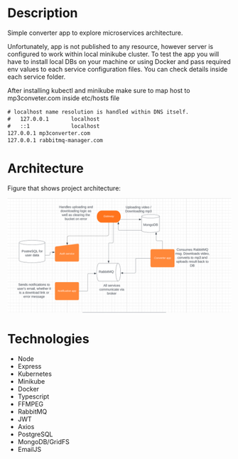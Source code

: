 # Description

Simple converter app to explore microservices architecture.

Unfortunately, app is not published to any resource, however server is configured to work within local minikube cluster. To test the app you will have to install local DBs on your machine or using Docker and pass required env values to each service configuration files. You can check details inside each service folder.

After installing kubectl and minikube make sure to map host to mp3conveter.com inside etc/hosts file

```
# localhost name resolution is handled within DNS itself.
#	127.0.0.1       localhost
#	::1             localhost
127.0.0.1 mp3converter.com
127.0.0.1 rabbitmq-manager.com
```

# Architecture

Figure that shows project architecture:

<img src="./Architecture.png" />

# Technologies

- Node
- Express
- Kubernetes
- Minikube
- Docker
- Typescript
- FFMPEG
- RabbitMQ
- JWT
- Axios
- PostgreSQL
- MongoDB/GridFS
- EmailJS
